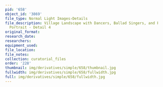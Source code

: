 ```yaml
---
pid: '658'
object_id: '3869'
file_type: Normal Light Images›Details
file_description: Village Landscape with Dancers, Ballad Singers, and Possible Self
  Portrait - Detail 4
original_format:
research_date:
researchers:
equipment_used:
file_location:
file_notes:
collection: curatorial_files
order: '228'
thumbnail: img/derivatives/simple/658/thumbnail.jpg
fullwidth: img/derivatives/simple/658/fullwidth.jpg
full: img/derivatives/simple/658/fullwidth.jpg
---
```

